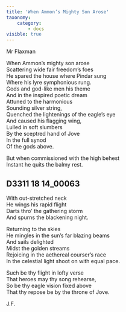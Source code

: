 ```yaml
---
title: 'When Ammon’s Mighty Son Arose'
taxonomy:
    category:
        - docs
visible: true
---
```


<div class="author">Mr Flaxman</div>

When Ammon’s mighty son arose  
Scattering wide fair freedom’s foes  
He spared the house where Pindar sung  
Where his lyre symphonious rung.  
Gods and god-like men his theme  
And in the inspired poetic dream  
Attuned to the harmonious  
Sounding silver string,  
Quenched the lightenings of the eagle’s eye  
And caused his flagging wing,  
Lulled in soft slumbers  
By the sceptred hand of Jove  
In the full synod  
Of the gods above.

But when commissioned with the high behest  
Instant he quits the balmy rest.

## D3311 18 14_00063

With out-stretched neck  
He wings his rapid flight  
Darts thro’ the gathering storm  
And spurns the blackening night.  


Returning to the skies  
He mingles in the sun’s far blazing beams  
And sails delighted  
Midst the golden streams  
Rejoicing in the aethereal courser’s race  
In the celestial light shoot on with equal pace.

Such be thy flight in lofty verse  
That heroes may thy song rehearse,  
So be thy eagle vision fixed above  
That thy repose be by the throne of Jove.

J.F.
